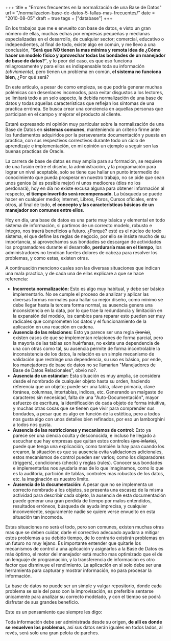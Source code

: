 +++
title = "Errores frecuentes en la normalización de una Base de Datos"
url = "/normalizacion-base-de-datos-5-fallas-mas-frecuentes/"
date = "2010-08-05"
draft = true
tags = ["database"]
+++

En los trabajos que me e envuelto con base de datos, e visto un gran número de ellas, muchas echas por empresas pequeñas y medianas especializadas en el desarrollo, de cualquier sector; comercial, educativo o independientes, al final de todo, existe algo en común, y me llevo a una  conclusión, "**Será que NO tienen la mas mínima y remota idea de ¿Cómo hacer un modelo físico y aprovechar todas las bondades de un manejador de base de datos?**", y lo peor del caso, es que eso funciona milagrosamente y para ellos es indispensable toda su información *(obviamente)*, pero tienen un problema en común, **el sistema no funciona bien**, ¿Por qué será?

En este artículo, a pesar de como empieza, se que podría generar muchas polémicas con desenlaces incomodos, para evitar disgustos a los lectores, se limitará todo a un solo aspecto, la debida normalización de una base de datos y todas aquellas características que reflejan los síntomas de una practica errónea. Se busca crear una conciencia en aquellas personas que participan en el campo y mejorar el producto al cliente.

Estaré expresando mi opinión muy particular sobre la normalización de una Base de Datos en **sistemas comunes**, manteniendo un criterio firme ante los fundamentos adquiridos por la perseverante documentación y puesta en practica, con sus respectivos correctivos durante todo un ciclo de aprendizaje e implementación, en mi opinión un ejemplo a seguir son las buenas practicas de Oracle.

La carrera de base de datos es muy amplia para su formación, se requiere de una fusión entre el diseño, la administración, y la programación para lograr un nivel aceptable, solo se tiene que hallar un punto intermedio de conocimiento que pueda prosperar en nuestro trabajo, no se pide que sean unos genios (si es posible mejor) ni unos mediocres (dios no los perdonará), hoy en día no existe excusa alguna para obtener información al respecto, **el tiempo invertido será recompensado**. La búsqueda se puede hacer en cualquier medio; Internet, Libros, Foros, Cursos oficiales, entre otros, al final de todo, **el concepto y las características básicas de un manejador son comunes entre ellos**.

Hoy en día, una base de datos es una parte muy básica y elemental en todo sistema de información, si partimos de un correcto modelo, robusto e íntegro, nos traerá beneficios a futuro. ¿Porqué? esté es el núcleo de todo sistema, el que define las reglas de negocio, por ello se insiste mucho de su importancia, si aprovechamos sus bondades se descargan de actividades los programadores durante el desarrollo, **perduraría mas en el tiempo**, los administradores no tendrían fuertes dolores de cabeza para resolver los problemas, y como estas, existen otras.

A continuación menciono cuales son las diversas situaciones que indican una mala practica, y de cada una de ellas explicare a que se hace referencia:

* **Incorrecta normalización:** Esto es algo muy habitual, y debe ser básico implementarlo. No se cumple el proceso de analizar y aplicar las diversas formas normales para hallar su mejor diseño, como mínimo se debe llegar hasta la tercera forma normal, su ausencia genera una inconsistencia en la data, por lo que trae la redundancia y limitación en la expansión del modelo, los cambios para reparar esto pueden ser muy radicales que comprometen los datos y el funcionamiento de la aplicación en una reacción en cadena.
* **Ausencia de las relaciones:** Esto ya parece ser una regla <s>(ironía)</s>, existen casos de que se implementan relaciones de forma parcial, pero la mayoría de las tablas son huérfanas, no existe una dependencia de una con otras como tal, su ausencia permite de forma incontrolable la inconsistencia de los datos, la relación es un simple mecanismo de validación que restringe una dependencia, su uso es básico, por ende, los manejadores de base de datos no se llamarían "Manejadores de Base de Datos Relacionales", obvio no?.
* **Ausencia de un estándar:** Esta situación es muy amplia, se considera desde el nombrado de cualquier objeto hasta su orden, haciendo referencia que un objeto; puede ser una tabla, clave primaria, clave foránea, columnas, intertablas, indices, etc. Generando un malgaste de caracteres sin necesidad, falta de una "Auto-Documentación", mayor esfuerzo de escritura, la identificación de cada objeto de forma intuitiva, y muchas otras cosas que se tienen que vivir para comprender sus bondades, a pesar que es algo en función de la estética, pero a todos nos gusta algo con unos detalles bien refinados, por eso un lamborghini a todos nos gusta.
* **Ausencia de las restricciones y mecanismos de control:** Esto ya parece ser una ciencia oculta y desconocida, e incluso he llegado a escuchar que hay empresas que quitan estos controles <s>(pre infarto)</s>, puede que tenga una explicación, como también la hay para cuando los crearon, la situación es que su ausencia evita validaciones adicionales, estos mecanismos de control pueden ser varios; como los disparadores (triggers), condiciones (check) y reglas (rules). Conocer sus bondades e implementarlas nos ayudaría mas de lo que imaginamos, como lo que es la auditoria, partición de tablas, controles mas robustos de los datos, etc. la imaginación es nuestro limite.
* **Ausencia de la documentación:** A pesar que no se implementa un correcto nombrado a los objetos, se presenta una escasez de la misma actividad para describir cada objeto, la ausencia de esta documentación puede generar una gran perdida de tiempo por malos entendidos, resultados erróneos, búsqueda de ayuda imprecisa, y cualquier inconveniente, seguramente nadie se quiere verse envuelto en esta situación tan incomoda.

Estas situaciones no será el todo, pero son comunes, existen muchas otras mas que se deben cuidar, darle el correctivo adecuado ayudara a mitigar estos problemas a su debido tiempo, de lo contrario existirán problemas en un futuro no muy lejano. Es importante entender que quitarle los mecanismos de control a una aplicación y asignarlos a la Base de Datos es más óptimo, el motor del manejador está mucho mas optimizado que el de un lenguaje de programación, y la transferencia de información es otro factor que disminuye el rendimiento. La aplicación en si solo debe ser una herramienta para capturar y mostrar información, no para procesar la información.

La base de datos no puede ser un simple y vulgar repositorio, donde cada problema se sale del paso con la improvisación, es preferible sentarse únicamente para analizar su correcto modelado, y con el tiempo se podrá disfrutar de sus grandes beneficio.

Este es un pensamiento que siempre les digo:

Toda información debe ser administrada desde su origen, **de allí es donde se resuelven los problemas**, así sus datos serán iguales en todos lados, al revés, será solo una gran pelota de parches.